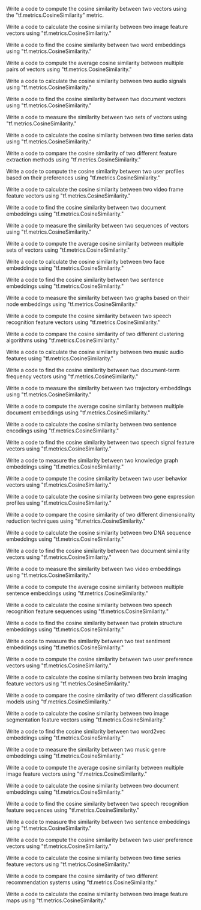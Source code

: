 Write a code to compute the cosine similarity between two vectors using the "tf.metrics.CosineSimilarity" metric.

Write a code to calculate the cosine similarity between two image feature vectors using "tf.metrics.CosineSimilarity."

Write a code to find the cosine similarity between two word embeddings using "tf.metrics.CosineSimilarity."

Write a code to compute the average cosine similarity between multiple pairs of vectors using "tf.metrics.CosineSimilarity."

Write a code to calculate the cosine similarity between two audio signals using "tf.metrics.CosineSimilarity."

Write a code to find the cosine similarity between two document vectors using "tf.metrics.CosineSimilarity."

Write a code to measure the similarity between two sets of vectors using "tf.metrics.CosineSimilarity."

Write a code to calculate the cosine similarity between two time series data using "tf.metrics.CosineSimilarity."

Write a code to compare the cosine similarity of two different feature extraction methods using "tf.metrics.CosineSimilarity."

Write a code to compute the cosine similarity between two user profiles based on their preferences using "tf.metrics.CosineSimilarity."

Write a code to calculate the cosine similarity between two video frame feature vectors using "tf.metrics.CosineSimilarity."

Write a code to find the cosine similarity between two document embeddings using "tf.metrics.CosineSimilarity."

Write a code to measure the similarity between two sequences of vectors using "tf.metrics.CosineSimilarity."

Write a code to compute the average cosine similarity between multiple sets of vectors using "tf.metrics.CosineSimilarity."

Write a code to calculate the cosine similarity between two face embeddings using "tf.metrics.CosineSimilarity."

Write a code to find the cosine similarity between two sentence embeddings using "tf.metrics.CosineSimilarity."

Write a code to measure the similarity between two graphs based on their node embeddings using "tf.metrics.CosineSimilarity."

Write a code to compute the cosine similarity between two speech recognition feature vectors using "tf.metrics.CosineSimilarity."

Write a code to compare the cosine similarity of two different clustering algorithms using "tf.metrics.CosineSimilarity."

Write a code to calculate the cosine similarity between two music audio features using "tf.metrics.CosineSimilarity."

Write a code to find the cosine similarity between two document-term frequency vectors using "tf.metrics.CosineSimilarity."

Write a code to measure the similarity between two trajectory embeddings using "tf.metrics.CosineSimilarity."

Write a code to compute the average cosine similarity between multiple document embeddings using "tf.metrics.CosineSimilarity."

Write a code to calculate the cosine similarity between two sentence encodings using "tf.metrics.CosineSimilarity."

Write a code to find the cosine similarity between two speech signal feature vectors using "tf.metrics.CosineSimilarity."

Write a code to measure the similarity between two knowledge graph embeddings using "tf.metrics.CosineSimilarity."

Write a code to compute the cosine similarity between two user behavior vectors using "tf.metrics.CosineSimilarity."

Write a code to calculate the cosine similarity between two gene expression profiles using "tf.metrics.CosineSimilarity."

Write a code to compare the cosine similarity of two different dimensionality reduction techniques using "tf.metrics.CosineSimilarity."

Write a code to calculate the cosine similarity between two DNA sequence embeddings using "tf.metrics.CosineSimilarity."

Write a code to find the cosine similarity between two document similarity vectors using "tf.metrics.CosineSimilarity."

Write a code to measure the similarity between two video embeddings using "tf.metrics.CosineSimilarity."

Write a code to compute the average cosine similarity between multiple sentence embeddings using "tf.metrics.CosineSimilarity."

Write a code to calculate the cosine similarity between two speech recognition feature sequences using "tf.metrics.CosineSimilarity."

Write a code to find the cosine similarity between two protein structure embeddings using "tf.metrics.CosineSimilarity."

Write a code to measure the similarity between two text sentiment embeddings using "tf.metrics.CosineSimilarity."

Write a code to compute the cosine similarity between two user preference vectors using "tf.metrics.CosineSimilarity."

Write a code to calculate the cosine similarity between two brain imaging feature vectors using "tf.metrics.CosineSimilarity."

Write a code to compare the cosine similarity of two different classification models using "tf.metrics.CosineSimilarity."

Write a code to calculate the cosine similarity between two image segmentation feature vectors using "tf.metrics.CosineSimilarity."

Write a code to find the cosine similarity between two word2vec embeddings using "tf.metrics.CosineSimilarity."

Write a code to measure the similarity between two music genre embeddings using "tf.metrics.CosineSimilarity."

Write a code to compute the average cosine similarity between multiple image feature vectors using "tf.metrics.CosineSimilarity."

Write a code to calculate the cosine similarity between two document embeddings using "tf.metrics.CosineSimilarity."

Write a code to find the cosine similarity between two speech recognition feature sequences using "tf.metrics.CosineSimilarity."

Write a code to measure the similarity between two sentence embeddings using "tf.metrics.CosineSimilarity."

Write a code to compute the cosine similarity between two user preference vectors using "tf.metrics.CosineSimilarity."

Write a code to calculate the cosine similarity between two time series feature vectors using "tf.metrics.CosineSimilarity."

Write a code to compare the cosine similarity of two different recommendation systems using "tf.metrics.CosineSimilarity."

Write a code to calculate the cosine similarity between two image feature maps using "tf.metrics.CosineSimilarity."